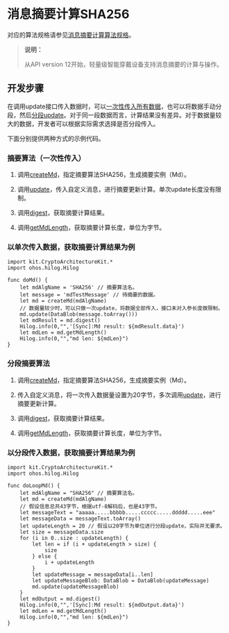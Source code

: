 # 消息摘要计算SHA256

对应的算法规格请参见[消息摘要计算算法规格](./cj-crypto-generate-message-digest-overview.md#支持的算法与规格)。

> **说明：**
>
> 从API version 12开始，轻量级智能穿戴设备支持消息摘要的计算与操作。

## 开发步骤

在调用update接口传入数据时，可以[一次性传入所有数据](#摘要算法一次性传入)，也可以将数据手动分段，然后[分段update](#分段摘要算法)。对于同一段数据而言，计算结果没有差异。对于数据量较大的数据，开发者可以根据实际需求选择是否分段传入。

下面分别提供两种方式的示例代码。

### 摘要算法（一次性传入）

1. 调用[createMd](../../../../reference/source_zh_cn/CryptoArchitectureKit/cj-apis-crypto.md#func-createmdstring)，指定摘要算法SHA256，生成摘要实例（Md）。

2. 调用[update](../../../../reference/source_zh_cn/CryptoArchitectureKit/cj-apis-crypto.md#func-updatedatablob-2)，传入自定义消息，进行摘要更新计算。单次update长度没有限制。

3. 调用[digest](../../../../reference/source_zh_cn/CryptoArchitectureKit/cj-apis-crypto.md#func-digest)，获取摘要计算结果。

4. 调用[getMdLength](../../../../reference/source_zh_cn/CryptoArchitectureKit/cj-apis-crypto.md#func-getmdlength)，获取摘要计算长度，单位为字节。

### 以单次传入数据，获取摘要计算结果为例

<!-- compile -->

```cangjie
import kit.CryptoArchitectureKit.*
import ohos.hilog.Hilog

func doMd() {
    let mdAlgName = 'SHA256' // 摘要算法名。
    let message = 'mdTestMessage' // 待摘要的数据。
    let md = createMd(mdAlgName)
    // 数据量较少时，可以只做一次update，将数据全部传入，接口未对入参长度做限制。
    md.update(DataBlob(message.toArray()))
    let mdResult = md.digest()
    Hilog.info(0,"",'[Sync]:Md result: ${mdResult.data}')
    let mdLen = md.getMdLength()
    Hilog.info(0,"","md len: ${mdLen}")
}
```

### 分段摘要算法

1. 调用[createMd](../../../../reference/source_zh_cn/CryptoArchitectureKit/cj-apis-crypto.md#func-createmdstring)，指定摘要算法SHA256，生成摘要实例（Md）。

2. 传入自定义消息，将一次传入数据量设置为20字节，多次调用[update](../../../../reference/source_zh_cn/CryptoArchitectureKit/cj-apis-crypto.md#func-updatedatablob-2)，进行摘要更新计算。

3. 调用[digest](../../../../reference/source_zh_cn/CryptoArchitectureKit/cj-apis-crypto.md#func-digest)，获取摘要计算结果。

4. 调用[getMdLength](../../../../reference/source_zh_cn/CryptoArchitectureKit/cj-apis-crypto.md#func-getmdlength)，获取摘要计算长度，单位为字节。

### 以分段传入数据，获取摘要计算结果为例

<!-- compile -->

```cangjie
import kit.CryptoArchitectureKit.*
import ohos.hilog.Hilog

func doLoopMd() {
    let mdAlgName = "SHA256" // 摘要算法名。
    let md = createMd(mdAlgName)
    // 假设信息总共43字节，根据utf-8解码后，也是43字节。
    let messageText = "aaaaa.....bbbbb.....ccccc.....ddddd.....eee"
    let messageData = messageText.toArray()
    let updateLength = 20 // 假设以20字节为单位进行分段update，实际并无要求。
    let size = messageData.size
    for (i in 0..size : updateLength) {
        let len = if (i + updateLength > size) {
            size
        } else {
            i + updateLength
        }
        let updateMessage = messageData[i..len]
        let updateMessageBlob: DataBlob = DataBlob(updateMessage)
        md.update(updateMessageBlob)
    }
    let mdOutput = md.digest()
    Hilog.info(0,"",'[Sync]:Md result: ${mdOutput.data}')
    let mdLen = md.getMdLength()
    Hilog.info(0,"","md len: ${mdLen}")
}
```
